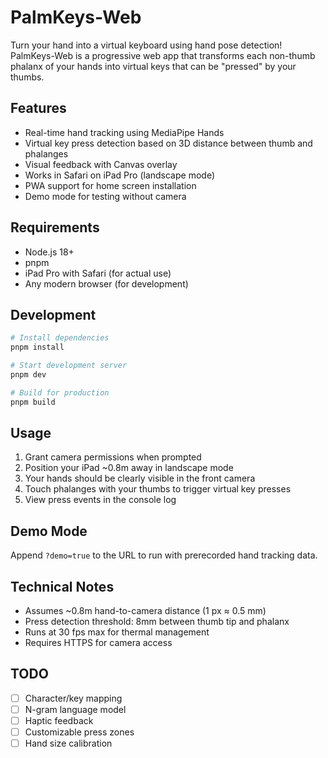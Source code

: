 # PalmKeys-Web

Turn your hand into a virtual keyboard using hand pose detection! PalmKeys-Web is a progressive web app that transforms each non-thumb phalanx of your hands into virtual keys that can be "pressed" by your thumbs.

## Features

- Real-time hand tracking using MediaPipe Hands
- Virtual key press detection based on 3D distance between thumb and phalanges
- Visual feedback with Canvas overlay
- Works in Safari on iPad Pro (landscape mode)
- PWA support for home screen installation
- Demo mode for testing without camera

## Requirements

- Node.js 18+
- pnpm
- iPad Pro with Safari (for actual use)
- Any modern browser (for development)

## Development

```bash
# Install dependencies
pnpm install

# Start development server
pnpm dev

# Build for production
pnpm build
```

## Usage

1. Grant camera permissions when prompted
2. Position your iPad ~0.8m away in landscape mode
3. Your hands should be clearly visible in the front camera
4. Touch phalanges with your thumbs to trigger virtual key presses
5. View press events in the console log

## Demo Mode

Append `?demo=true` to the URL to run with prerecorded hand tracking data.

## Technical Notes

- Assumes ~0.8m hand-to-camera distance (1 px ≈ 0.5 mm)
- Press detection threshold: 8mm between thumb tip and phalanx
- Runs at 30 fps max for thermal management
- Requires HTTPS for camera access

## TODO

- [ ] Character/key mapping
- [ ] N-gram language model
- [ ] Haptic feedback
- [ ] Customizable press zones
- [ ] Hand size calibration
